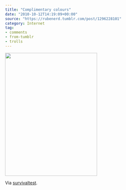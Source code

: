 ```yaml
---
title: "Complimentary colours"
date: "2010-10-12T14:19:09+00:00"
source: "https://rubenerd.tumblr.com/post/1296228101"
category: Internet
tag:
- comments
- from-tumblr
- trolls
---
```

<p><img src="https://rubenerd.com/files/museum/tumblr_l93pgxjSen1qb9ziko1.png" alt="" srcset="https://rubenerd.com/files/museum/tumblr_l93pgxjSen1qb9ziko1.png 1x, https://rubenerd.com/files/museum/tumblr_l93pgxjSen1qb9ziko1@2x.png 2x" style="width:300px; height:402px;" /></p>

Via [survivaltest](http://survivaltest.tumblr.com/post/1161572603/aww).

